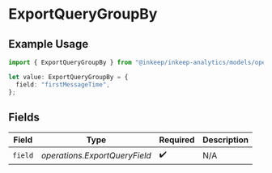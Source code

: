 # ExportQueryGroupBy

## Example Usage

```typescript
import { ExportQueryGroupBy } from "@inkeep/inkeep-analytics/models/operations";

let value: ExportQueryGroupBy = {
  field: "firstMessageTime",
};
```

## Fields

| Field                         | Type                          | Required                      | Description                   |
| ----------------------------- | ----------------------------- | ----------------------------- | ----------------------------- |
| `field`                       | *operations.ExportQueryField* | :heavy_check_mark:            | N/A                           |